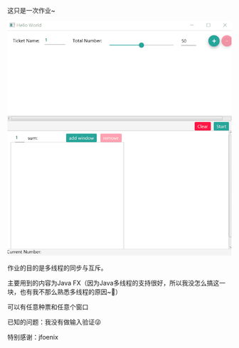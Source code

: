 这只是一次作业~

![image](https://github.com/zhouzhouyou/TheaterTicketingSystem/blob/master/display.gif)

作业的目的是多线程的同步与互斥。

主要用到的内容为Java FX（因为Java多线程的支持很好，所以我没怎么搞这一块，也有我不那么熟悉多线程的原因~🤣）

可以有任意种票和任意个窗口

已知的问题：我没有做输入验证😜

特别感谢：jfoenix

